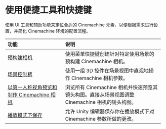 # 使用便捷工具和快捷键

使用 UI 工具和辅助功能来定位合适的 Cinemachine 元素，以便根据需求进行设置，并简化 Cinemachine 环境的配置流程。

| 功能 | 说明 |
| :--- | :--- |
| [预构建相机](ui-ref-pre-built-cameras.md) | 使用菜单快捷键创建针对特定使用场景的预构建 Cinemachine 相机。 |
| [场景控制柄](handles.md) | 使用一组 3D 控件在场景视图中直观地操作 Cinemachine 相机参数。 |
| [以第一人称视角预览和制作 Cinemachine 相机](preview-and-author-in-first-person.md) | 浏览所有 Cinemachine 相机并快速预览其镜头构图。直接从场景视图调整 Cinemachine 相机的镜头构图。 |
| [播放模式下保存](CinemachineSavingDuringPlay.md) | 允许 Unity 编辑器保存你在播放模式下对 Cinemachine 参数所做的更改。 |